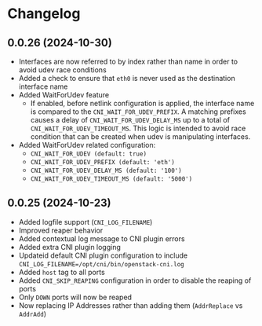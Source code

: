 # Changelog

## 0.0.26 (2024-10-30)

- Interfaces are now referred to by index rather than name in order to avoid udev race conditions
- Added a check to ensure that `eth0` is never used as the destination interface name
- Added WaitForUdev feature
    - If enabled, before netlink configuration is applied, the interface name is compared to the `CNI_WAIT_FOR_UDEV_PREFIX`.  A matching prefixes causes a delay of `CNI_WAIT_FOR_UDEV_DELAY_MS` up to a total of `CNI_WAIT_FOR_UDEV_TIMEOUT_MS`.
    This logic is intended to avoid race condition that can be created when udev is manipulating interfaces.
- Added WaitForUdev related configuration:
    - `CNI_WAIT_FOR_UDEV (default: true)`
    - `CNI_WAIT_FOR_UDEV_PREFIX (default: 'eth')`
    - `CNI_WAIT_FOR_UDEV_DELAY_MS (default: '100')`
    - `CNI_WAIT_FOR_UDEV_TIMEOUT_MS (default: '5000')`


## 0.0.25 (2024-10-23)

- Added logfile support (`CNI_LOG_FILENAME`)
- Improved reaper behavior
- Added contextual log message to CNI plugin errors
- Added extra CNI plugin logging
- Updateid default CNI plugin configuration to include `CNI_LOG_FILENAME=/opt/cni/bin/openstack-cni.log`
- Added `host` tag to all ports
- Added `CNI_SKIP_REAPING` configuration in order to disable the reaping of ports
- Only `DOWN` ports will now be reaped
- Now replacing IP Addresses rather than adding them (`AddrReplace` vs `AddrAdd`)